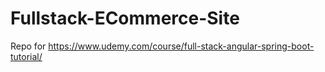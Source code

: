 # Fullstack-ECommerce-Site
Repo for https://www.udemy.com/course/full-stack-angular-spring-boot-tutorial/
